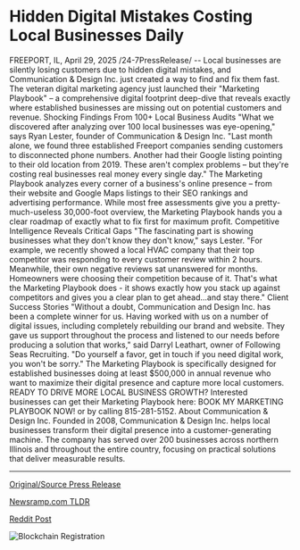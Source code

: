 # Hidden Digital Mistakes Costing Local Businesses Daily

FREEPORT, IL, April 29, 2025 /24-7PressRelease/ -- Local businesses are silently losing customers due to hidden digital mistakes, and Communication & Design Inc. just created a way to find and fix them fast.  The veteran digital marketing agency just launched their "Marketing Playbook" – a comprehensive digital footprint deep-dive that reveals exactly where established businesses are missing out on potential customers and revenue.  Shocking Findings From 100+ Local Business Audits  "What we discovered after analyzing over 100 local businesses was eye-opening," says Ryan Lester, founder of Communication & Design Inc. "Last month alone, we found three established Freeport companies sending customers to disconnected phone numbers. Another had their Google listing pointing to their old location from 2019. These aren't complex problems – but they're costing real businesses real money every single day."  The Marketing Playbook analyzes every corner of a business's online presence – from their website and Google Maps listings to their SEO rankings and advertising performance.   While most free assessments give you a pretty-much-useless 30,000-foot overview, the Marketing Playbook hands you a clear roadmap of exactly what to fix first for maximum profit.  Competitive Intelligence Reveals Critical Gaps  "The fascinating part is showing businesses what they don't know they don't know," says Lester. "For example, we recently showed a local HVAC company that their top competitor was responding to every customer review within 2 hours. Meanwhile, their own negative reviews sat unanswered for months. Homeowners were choosing their competition because of it. That's what the Marketing Playbook does - it shows exactly how you stack up against competitors and gives you a clear plan to get ahead...and stay there."  Client Success Stories  "Without a doubt, Communication and Design Inc. has been a complete winner for us. Having worked with us on a number of digital issues, including completely rebuilding our brand and website. They gave us support throughout the process and listened to our needs before producing a solution that works," said Darryl Leathart, owner of Following Seas Recruiting. "Do yourself a favor, get in touch if you need digital work, you won't be sorry."  The Marketing Playbook is specifically designed for established businesses doing at least $500,000 in annual revenue who want to maximize their digital presence and capture more local customers.  READY TO DRIVE MORE LOCAL BUSINESS GROWTH?   Interested businesses can get their Marketing Playbook here:  BOOK MY MARKETING PLAYBOOK NOW!    or by calling 815-281-5152.  About Communication & Design Inc.  Founded in 2008, Communication & Design Inc. helps local businesses transform their digital presence into a customer-generating machine. The company has served over 200 businesses across northern Illinois and throughout the entire country, focusing on practical solutions that deliver measurable results. 

---

[Original/Source Press Release](https://www.24-7pressrelease.com/press-release/522188/hidden-digital-mistakes-costing-local-businesses-daily)
                    

[Newsramp.com TLDR](https://newsramp.com/curated-news/new-marketing-playbook-helps-local-businesses-fix-digital-mistakes/afd00a1e4bc5b97cc99613f2c8d9ef5f) 

 



[Reddit Post](https://www.reddit.com/r/Business_NewsRamp/comments/1kai4dk/new_marketing_playbook_helps_local_businesses_fix/) 



![Blockchain Registration](https://cdn.newsramp.app/24-7PressRelease/qrcode/254/29/harpHFfQ.webp)